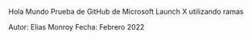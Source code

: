 Hola Mundo
Prueba de GitHub de Microsoft Launch X utilizando ramas

Autor: Elias Monroy
Fecha: Febrero 2022
